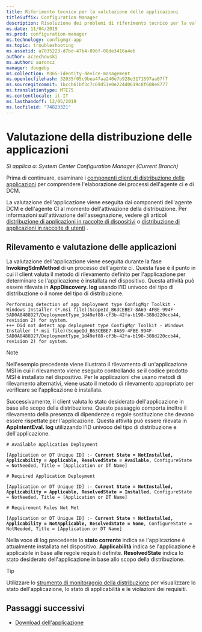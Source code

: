 ```yaml
---
title: Riferimento tecnico per la valutazione delle applicazioni
titleSuffix: Configuration Manager
description: Risoluzione dei problemi di riferimento tecnico per la valutazione dell'applicazione per Configuration Manager.
ms.date: 11/04/2019
ms.prod: configuration-manager
ms.technology: configmgr-app
ms.topic: troubleshooting
ms.assetid: a7035223-d7bd-47b4-896f-08de3416a4eb
author: aczechowski
ms.author: aaroncz
manager: dougeby
ms.collection: M365-identity-device-management
ms.openlocfilehash: 32035f05c9bea47aa240e7b928e3171697aa07f7
ms.sourcegitcommit: 1bccb61bf3c7c69d51e0e224d0619c8f608e8777
ms.translationtype: MTE75
ms.contentlocale: it-IT
ms.lasthandoff: 12/05/2019
ms.locfileid: "74823321"
---
```

# <a name="application-deployment-evaluation"></a>Valutazione della distribuzione delle applicazioni

*Si applica a: System Center Configuration Manager (Current Branch)*

Prima di continuare, esaminare i [componenti client di distribuzione delle applicazioni](/sccm/apps/understand/client-components-technical-reference) per comprendere l'elaborazione dei processi dell'agente ci e di DCM.

La valutazione dell'applicazione viene eseguita dai componenti dell'agente DCM e dell'agente CI al momento dell'attivazione della distribuzione. Per informazioni sull'attivazione dell'assegnazione, vedere gli articoli [distribuzione di applicazioni in raccolte di dispositivi](/sccm/apps/understand/device-deployment-technical-reference) o [distribuzione di applicazioni in raccolte di utenti](/sccm/apps/understand/user-deployment-technical-reference) .

## <a name="application-detection-and-evaluation"></a>Rilevamento e valutazione delle applicazioni

La valutazione dell'applicazione viene eseguita durante la fase **InvokingSdmMethod** di un processo dell'agente ci. Questa fase è il punto in cui il client valuta il metodo di rilevamento definito per l'applicazione per determinare se l'applicazione è installata nel dispositivo. Questa attività può essere rilevata in **AppDiscovery. log** usando l'ID univoco del tipo di distribuzione o il nome del tipo di distribuzione.

```text
Performing detection of app deployment type ConfigMgr Toolkit - Windows Installer (*.msi file)(ScopeId_B63CEBE7-8A69-4FBE-994F-5AD0A8488D27/DeploymentType_1d49ef88-cf3b-42fa-b198-388d220ccb44, revision 2) for system.
+++ Did not detect app deployment type ConfigMgr Toolkit - Windows Installer (*.msi file)(ScopeId_B63CEBE7-8A69-4FBE-994F-5AD0A8488D27/DeploymentType_1d49ef88-cf3b-42fa-b198-388d220ccb44, revision 2) for system.
```

> [!NOTE]
> Nell'esempio precedente viene illustrato il rilevamento di un'applicazione MSI in cui il rilevamento viene eseguito controllando se il codice prodotto MSI è installato nel dispositivo. Per le applicazioni che usano metodi di rilevamento alternativi, viene usato il metodo di rilevamento appropriato per verificare se l'applicazione è installata.

Successivamente, il client valuta lo stato desiderato dell'applicazione in base allo scopo della distribuzione. Questo passaggio comporta inoltre il rilevamento della presenza di dipendenze o regole sostituzione che devono essere rispettate per l'applicazione. Questa attività può essere rilevata in **AppIntentEval. log** utilizzando l'ID univoco del tipo di distribuzione e dell'applicazione.

<pre><code class="lang-text"># Available Application Deployment

[Application or DT Unique ID] :- <b>Current State = NotInstalled, Applicability = Applicable, ResolvedState = Available</b>, ConfigureState = NotNeeded, Title = [Application or DT Name]

# Required Application Deployment

[Application or DT Unique ID] :- <b>Current State = NotInstalled, Applicability = Applicable, ResolvedState = Installed</b>, ConfigureState = NotNeeded, Title = [Application or DT Name]

# Requirement Rules Not Met

[Application or DT Unique ID] :- <b>Current State = NotInstalled, Applicability = NotApplicable, ResolvedState = None</b>, ConfigureState = NotNeeded, Title = [Application or DT Name]
</code></pre>

Nella voce di log precedente lo **stato corrente** indica se l'applicazione è attualmente installata nel dispositivo. **Applicabilità** indica se l'applicazione è applicabile in base alle regole requisiti definite. **ResolvedState** indica lo stato desiderato dell'applicazione in base allo scopo della distribuzione.

> [!TIP]
> Utilizzare lo [strumento di monitoraggio della distribuzione](/sccm/core/support/deployment-monitoring-tool) per visualizzare lo stato dell'applicazione, lo stato di applicabilità e le violazioni dei requisiti.

## <a name="next-steps"></a>Passaggi successivi

- [Download dell'applicazione](/sccm/apps/understand/deployment-download-technical-reference)
